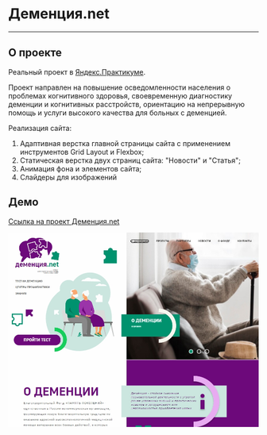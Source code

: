 # Деменция.net

----
## О проекте
Реальный проект в [Яндекс.Практикуме](https://praktikum.yandex.ru).

Проект направлен на повышение осведомленности населения о проблемах когнитивного здоровья, своевременную диагностику деменции и когнитивных расстройств, ориентацию на непрерывную помощь и услуги высокого качества для больных с деменцией. 

Реализация сайта:
1. Адаптивная верстка главной страницы сайта с применением инструментов Grid Layout и Flexbox;
2. Статическая верстка двух страниц сайта: "Новости" и "Статья";
3. Анимация фона и элементов сайта;
4. Слайдеры для изображений

## Демо

[Ссылка на проект Деменция.net](https://janemikh.github.io/generational-memory-project/)

![Alt-текст](./images/demo_image.jpg)
